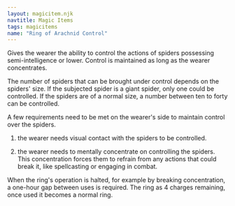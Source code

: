 ```yaml
---
layout: magicitem.njk
navtitle: Magic Items
tags: magicitems
name: "Ring of Arachnid Control"
---
```

Gives the wearer the ability to control the actions of spiders possessing semi-intelligence or lower. Control is maintained as long as the wearer concentrates.

The number of spiders that can be brought under control depends on the spiders' size. If the subjected spider is a giant spider, only one could be controlled. If the spiders are of a normal size, a number between ten to forty can be controlled.

A few requirements need to be met on the wearer's side to maintain control over the spiders. 

1. the wearer needs visual contact with the spiders to be controlled.

2. the wearer needs to mentally concentrate on controlling the spiders. This concentration forces them to refrain from any actions that could break it, like spellcasting or engaging in combat.

When the ring's operation is halted, for example by breaking concentration, a one-hour gap between uses is required. The ring as 4 charges remaining, once used it becomes a normal ring.